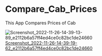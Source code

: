 # Compare_Cab_Prices
This App Compares Prices of Cab

![Screenshot_2022-11-26-14-39-13-89_e2112b6a57ff4ed4ce0c82bc1de24660](https://user-images.githubusercontent.com/88485343/204089210-55c127bd-4888-483f-bf18-db5f2395cbb4.jpg)
[Screenshot_2022-11-26-14-39-19-62_e2112b6a57ff4ed4ce0c82bc1de24660](https://user-images.githubusercontent.com/88485343/204089090-b86a47ca-ac51-482a-9d21-ff733fcbd4e1.jpg)




